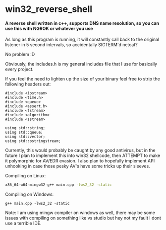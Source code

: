 # win32_reverse_shell
#### A reverse shell written in c++, supports DNS name resolution, so you can use this with NGROK or whatever you use

As long as this program is running, it will constantly call back to the original listener in 5 second intervals, so accidentally SIGTERM'd netcat? 

No problem :D

Obviously, the includes.h is my general includes file that I use for basically every project. 

If you feel the need to lighten up the size of your binary feel free to strip the following headers out:
```
#include <iostream>
#include <time.h>
#include <queue>
#include <assert.h>
#include <fstream>
#include <algorithm>
#include <sstream>

using std::string;
using std::queue;
using std::vector;
using std::ostringstream;
```
Currently, this would probably be caught by any good antivirus, but in the future I plan to implement this into win32 shellcode, then ATTEMPT to make it polymorphic for AV/EDR evasion. I also plan to hopefully implement API unhooking in case those pesky AV's have some tricks up their sleeves.

Compiling on Linux:
```bash
x86_64-w64-mingw32-g++ main.cpp -lws2_32 -static
```
Compiling on Windows:
```
g++ main.cpp -lws2_32 -static
```
Note: I am using mingw compiler on windows as well, there may be some issues with compiling on something like vs studio but hey not my fault I dont use a terrible IDE.
